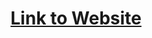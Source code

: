 <div align="center">
  <h1><a href="https://gamingoninsulin.github.io/RetroNexusVault/">Link to Website</a></h1>
</div>
